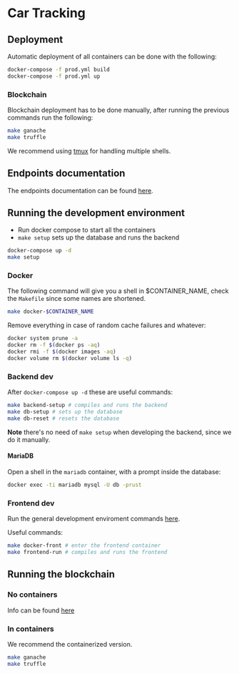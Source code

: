 # Car Tracking

## Deployment

Automatic deployment of all containers can be done with the following:

```bash
docker-compose -f prod.yml build
docker-compose -f prod.yml up
```

### Blockchain

Blockchain deployment has to be done manually,
after running the previous commands run the following:

```bash
make ganache
make truffle
```

We recommend using [tmux](https://github.com/tmux/tmux/wiki) for handling multiple shells.

## Endpoints documentation

The endpoints documentation can be found [here](backend/test/README.md).

## Running the development environment

- Run docker compose to start all the containers
- `make setup` sets up the database and runs the backend

```bash
docker-compose up -d
make setup
```

### Docker

The following command will give you a shell in $CONTAINER_NAME,
check the `Makefile` since some names are shortened.

```bash
make docker-$CONTAINER_NAME
```

Remove everything in case of random cache failures and whatever:

```bash
docker system prune -a 
docker rm -f $(docker ps -aq)
docker rmi -f $(docker images -aq)
docker volume rm $(docker volume ls -q)
```

### Backend dev

After `docker-compose up -d` these are useful commands:

```bash
make backend-setup # compiles and runs the backend
make db-setup # sets up the database
make db-reset # resets the database
```

**Note** there's no need of `make setup` when developing the backend, since we do 
it manually.

#### MariaDB

Open a shell in the `mariadb` container, with a prompt inside the database:

```bash
docker exec -ti mariadb mysql -U db -prust
```

### Frontend dev

Run the general development enviroment commands [here](#Running-the-development-environment).

Useful commands:

```bash
make docker-front # enter the frontend container
make frontend-run # compiles and runs the frontend
```

## Running the blockchain

### No containers

Info can be found [here](blockchain/Readme.org)

### In containers

We recommend the containerized version.

```bash
make ganache
make truffle
```
